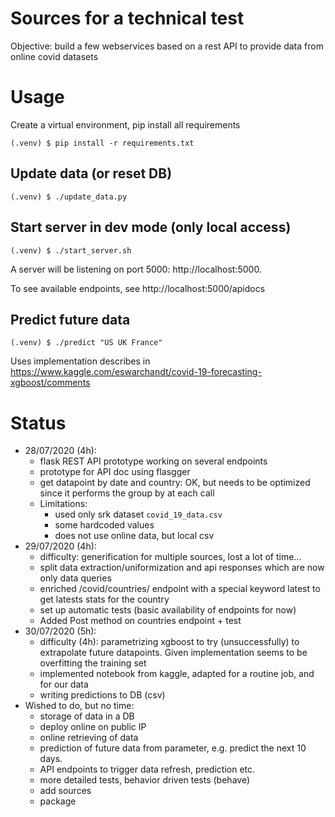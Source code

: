 # Sources for a technical test
Objective: build a few webservices based on a rest API to provide data from online covid datasets

# Usage
Create a virtual environment, pip install all requirements
```
(.venv) $ pip install -r requirements.txt
```

## Update data (or reset DB)
```
(.venv) $ ./update_data.py
```

## Start server in dev mode (only local access)
```
(.venv) $ ./start_server.sh
```
A server will be listening on port 5000: http://localhost:5000.

To see available endpoints, see http://localhost:5000/apidocs

## Predict future data
```
(.venv) $ ./predict "US UK France"
```
Uses implementation describes in https://www.kaggle.com/eswarchandt/covid-19-forecasting-xgboost/comments

# Status
- 28/07/2020 (4h):
  - flask REST API prototype working on several endpoints
  - prototype for API doc using flasgger
  - get datapoint by date and country: OK, but needs to be optimized since it performs the group by
    at each call
  - Limitations: 
    - used only srk dataset `covid_19_data.csv`
    - some hardcoded values
    - does not use online data, but local csv
- 29/07/2020 (4h):
  - difficulty: generification for multiple sources, lost a lot of time...
  - split data extraction/uniformization and api responses which are now only data queries
  - enriched /covid/countries/<country> endpoint with a special keyword latest to get latests stats for the country
  - set up automatic tests (basic availability of endpoints for now)
  - Added Post method on countries endpoint + test
- 30/07/2020 (5h):
  - difficulty (4h): parametrizing xgboost to try (unsuccessfully) to extrapolate future datapoints. Given implementation seems to be overfitting the training set
  - implemented notebook from kaggle, adapted for a routine job, and for our data
  - writing predictions to DB (csv)
- Wished to do, but no time:
  - storage of data in a DB
  - deploy online on public IP
  - online retrieving of data
  - prediction of future data from parameter, e.g. predict the next 10 days.
  - API endpoints to trigger data refresh, prediction etc.
  - more detailed tests, behavior driven tests (behave)
  - add sources
  - package

